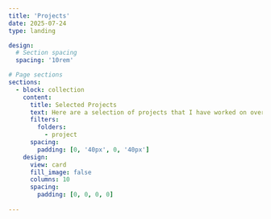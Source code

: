 ```yaml
---
title: 'Projects'
date: 2025-07-24
type: landing

design:
  # Section spacing
  spacing: '10rem'

# Page sections
sections:
  - block: collection
    content:
      title: Selected Projects
      text: Here are a selection of projects that I have worked on over the years.
      filters:
        folders:
          - project
      spacing:
        padding: [0, '40px', 0, '40px']
    design:
      view: card
      fill_image: false
      columns: 10
      spacing:
        padding: [0, 0, 0, 0]
  
---
```

